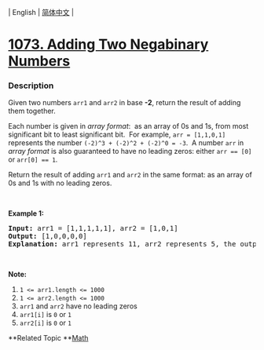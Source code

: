 | English | [简体中文](README.md) |

# [1073. Adding Two Negabinary Numbers](https://leetcode-cn.com/problems/adding-two-negabinary-numbers)
 ### Description
<p>Given two numbers <code>arr1</code> and <code>arr2</code> in base <strong>-2</strong>, return the result of adding them together.</p>

<p>Each number is given in <em>array format</em>:&nbsp; as an array of 0s and 1s, from most significant bit to least significant bit.&nbsp; For example, <code>arr = [1,1,0,1]</code> represents the number <code>(-2)^3&nbsp;+ (-2)^2 + (-2)^0 = -3</code>.&nbsp; A number <code>arr</code> in <em>array format</em> is also guaranteed to have no leading zeros: either&nbsp;<code>arr == [0]</code> or <code>arr[0] == 1</code>.</p>

<p>Return the result of adding <code>arr1</code> and <code>arr2</code> in the same format: as an array of 0s and 1s with no leading zeros.</p>

<p>&nbsp;</p>

<p><strong>Example 1:</strong></p>

<pre>
<strong>Input: </strong>arr1 = <span id="example-input-1-1">[1,1,1,1,1]</span>, arr2 = <span id="example-input-1-2">[1,0,1]</span>
<strong>Output: </strong><span id="example-output-1">[1,0,0,0,0]
</span><strong>Explanation: </strong>arr1 represents 11, arr2 represents 5, the output represents 16.
</pre>

<p>&nbsp;</p>

<p><strong>Note:</strong></p>

<ol>
	<li><code>1 &lt;= arr1.length &lt;= 1000</code></li>
	<li><code>1 &lt;= arr2.length &lt;= 1000</code></li>
	<li><code>arr1</code> and <code>arr2</code> have no leading zeros</li>
	<li><code>arr1[i]</code> is <code>0</code> or <code>1</code></li>
	<li><code>arr2[i]</code> is <code>0</code> or <code>1</code></li>
</ol>

**Related Topic	**[Math](https://leetcode-cn.com/tag/math) 